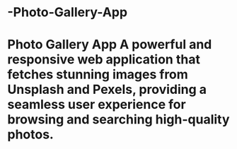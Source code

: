 # -Photo-Gallery-App
# Photo Gallery App A powerful and responsive web application that fetches stunning images from Unsplash and Pexels, providing a seamless user experience for browsing and searching high-quality photos.  
